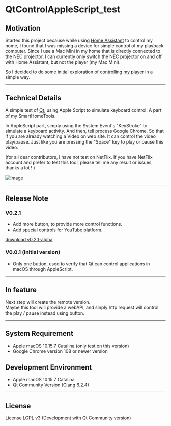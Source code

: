 # QtControlAppleScript_test

## Motivation

  Started this project because while using [Home Assistant](https://github.com/home-assistant) to control my home, I found that I was missing a device for simple control of my playback computer. Since I use a Mac Mini in my home that is directly connected to the NEC projector, I can currently only switch the NEC projector on and off with Home Assistant, but not the player (my Mac Mini).

  So I decided to do some initial exploration of controlling my player in a simple way.

---
## Technical Details

  A simple test of [Qt](https://github.com/qt), using Apple Script to simulate keyboard control. A part of my SmartHomeTools.

  In AppleScript part, simply using the System Event's "KeyStroke" to simulate a keyboard activity.
  And then, tell process Google Chrome. So that if you are already watching a Video on web site. It can control the video play/pause. 
  Just like you are pressing the "Space" key to play or pause this video.

  (for all dear contributors, I have not test on NetFlix. If you have NetFlix account and prefer to test this tool, please tell me any result or issues, thanks a lot ! )


![image](https://user-images.githubusercontent.com/49844552/214079267-d59c4386-e27f-4cec-ab07-91ecc71eb839.png)

---
## Release Note

### V0.2.1 

- Add more button, to provide more control functions.    
- Add special controls for YouTube platform. 

[download v0.2.1-alpha](https://github.com/uwaudio/QtControlAppleScript_test/releases/tag/v0.2.1-alpha)

### V0.0.1 (initial version)

- Only one button, used to verify that Qt can control applications in macOS through AppleScript.


---
## In feature

Next step will create the remote version.    
Maybe this tool will provide a webAPI, and sinply http request will control the play / pause instead using button.

---
## System Requirement

- Apple macOS 10.15.7 Catalina (only test on this version)  
- Google Chrome version 108 or newer version

## Development Environment

- Apple macOS 10.15.7 Catalina  
- Qt Community Version (Clang 6.2.4)

---
## License

License LGPL v3 (Development with Qt Community version)
